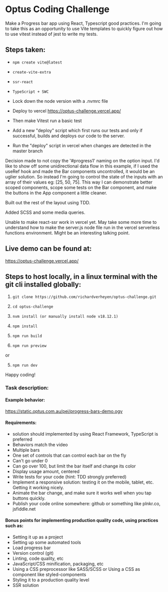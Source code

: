 # Optus Coding Challenge

Make a Progress bar app using React, Typescript good practices.
I'm going to take this as an opportunity to use Vite templates to quickly figure out how to use vitest instead of jest to write my tests.

## Steps taken:

- `npm create vite@latest`
- `create-vite-extra`
- `ssr-react`
- `TypeScript + SWC`

- Lock down the node version with a .nvmrc file
- Deploy to vercel https://optus-challenge.vercel.app/
- Then make Vitest run a basic test
- Add a new "deploy" script which first runs our tests and only if successful, builds and deploys our code to the server.
- Run the "deploy" script in vercel when changes are detected in the master branch

Decision made to not copy the '#progress1' naming on the option input. I'd like to show off some unidirectional data flow in this example, if I used the useRef hook and made the Bar components uncontrolled, it would be an uglier solution. So instead I'm going to control the state of the inputs with an array of their values eg: [25, 50, 75]. This way I can demonstrate better scoped components, scope some tests on the Bar component, and make the buttons in the App component a little cleaner.

Built out the rest of the layout using TDD.

Added SCSS and some media queries.

Unable to make react-ssr work in vercel yet. May take some more time to understand how to make the server.js node file run in the vercel serverless functions environment. Might be an interesting talking point.

## Live demo can be found at:
https://optus-challenge.vercel.app/

## Steps to host locally, in a linux terminal with the git cli installed globally:
1. `git clone https://github.com/richardverheyen/optus-challenge.git`
2. `cd optus-challenge`
3. `nvm install (or manually install node v18.12.1)`
4. `npm install`

5. `npm run build`
6. `npm run preview`

or

5. `npm run dev`

Happy coding!

### Task description:

#### Example behavior:
https://static.optus.com.au/pei/progress-bars-demo.ogv

#### Requirements:
- solution should implemented by using React Framework, TypeScript is preferred
- Behaviors match the video
- Multiple bars
- One set of controls that can control each bar on the fly
- Can't go under 0
- Can go over 100, but limit the bar itself and change its color
- Display usage amount, centered
- Write tests for your code (hint: TDD strongly preferred)
- Implement a responsive solution: testing it on the mobile, tablet, etc. Getting it working nicely.
- Animate the bar change, and make sure it works well when you tap buttons quickly.
- Publish your code online somewhere: github or something like plnkr.co, jsfiddle.net

#### Bonus points for implementing production quality code, using practices such as:
- Setting it up as a project
- Setting up some automated tools
- Load progress bar
- Version control (git)
- Linting, code quality, etc
- JavaScript/CSS minification, packaging, etc
- Using a CSS preprocessor like SASS/SCSS or Using a CSS as component like styled-components
- Styling it to a production quality level
- SSR solution